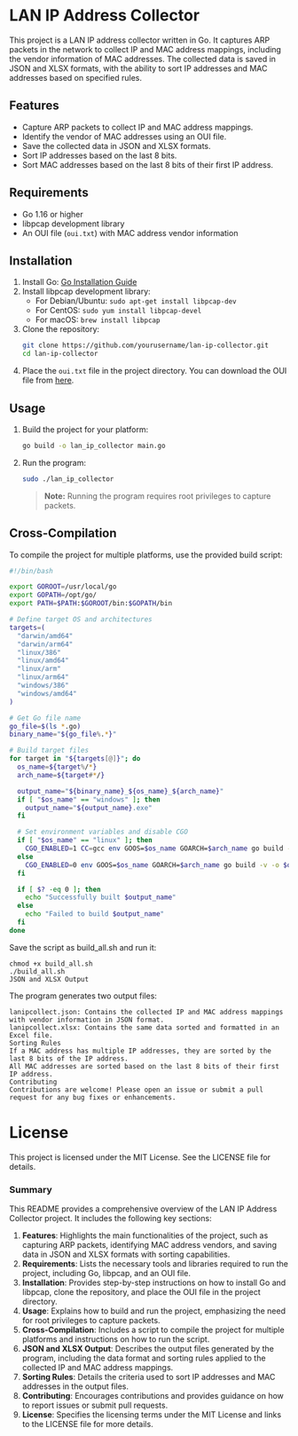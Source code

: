# LAN IP Address Collector

This project is a LAN IP address collector written in Go. It captures ARP packets in the network to collect IP and MAC address mappings, including the vendor information of MAC addresses. The collected data is saved in JSON and XLSX formats, with the ability to sort IP addresses and MAC addresses based on specified rules.

## Features

- Capture ARP packets to collect IP and MAC address mappings.
- Identify the vendor of MAC addresses using an OUI file.
- Save the collected data in JSON and XLSX formats.
- Sort IP addresses based on the last 8 bits.
- Sort MAC addresses based on the last 8 bits of their first IP address.

## Requirements

- Go 1.16 or higher
- libpcap development library
- An OUI file (`oui.txt`) with MAC address vendor information

## Installation

1. Install Go: [Go Installation Guide](https://golang.org/doc/install)
2. Install libpcap development library:
    - For Debian/Ubuntu: `sudo apt-get install libpcap-dev`
    - For CentOS: `sudo yum install libpcap-devel`
    - For macOS: `brew install libpcap`
3. Clone the repository:
    ```sh
    git clone https://github.com/yourusername/lan-ip-collector.git
    cd lan-ip-collector
    ```
4. Place the `oui.txt` file in the project directory. You can download the OUI file from [here](http://standards-oui.ieee.org/oui.txt).

## Usage

1. Build the project for your platform:
    ```sh
    go build -o lan_ip_collector main.go
    ```
2. Run the program:
    ```sh
    sudo ./lan_ip_collector
    ```
    > **Note:** Running the program requires root privileges to capture packets.

## Cross-Compilation

To compile the project for multiple platforms, use the provided build script:

```bash
#!/bin/bash

export GOROOT=/usr/local/go
export GOPATH=/opt/go/
export PATH=$PATH:$GOROOT/bin:$GOPATH/bin

# Define target OS and architectures
targets=(
  "darwin/amd64"
  "darwin/arm64"
  "linux/386"
  "linux/amd64"
  "linux/arm"
  "linux/arm64"
  "windows/386"
  "windows/amd64"
)

# Get Go file name
go_file=$(ls *.go)
binary_name="${go_file%.*}"

# Build target files
for target in "${targets[@]}"; do
  os_name=${target%/*}
  arch_name=${target#*/}

  output_name="${binary_name}_${os_name}_${arch_name}"
  if [ "$os_name" == "windows" ]; then
    output_name="${output_name}.exe"
  fi

  # Set environment variables and disable CGO
  if [ "$os_name" == "linux" ]; then
    CGO_ENABLED=1 CC=gcc env GOOS=$os_name GOARCH=$arch_name go build -v -o $output_name $go_file
  else
    CGO_ENABLED=0 env GOOS=$os_name GOARCH=$arch_name go build -v -o $output_name $go_file
  fi

  if [ $? -eq 0 ]; then
    echo "Successfully built $output_name"
  else
    echo "Failed to build $output_name"
  fi
done
```

Save the script as build_all.sh and run it:

```
chmod +x build_all.sh
./build_all.sh
JSON and XLSX Output
```

The program generates two output files:

```
lanipcollect.json: Contains the collected IP and MAC address mappings with vendor information in JSON format.
lanipcollect.xlsx: Contains the same data sorted and formatted in an Excel file.
Sorting Rules
If a MAC address has multiple IP addresses, they are sorted by the last 8 bits of the IP address.
All MAC addresses are sorted based on the last 8 bits of their first IP address.
Contributing
Contributions are welcome! Please open an issue or submit a pull request for any bug fixes or enhancements.
```

# License

This project is licensed under the MIT License. See the LICENSE file for details.


### Summary

This README provides a comprehensive overview of the LAN IP Address Collector project. It includes the following key sections:

1. **Features**: Highlights the main functionalities of the project, such as capturing ARP packets, identifying MAC address vendors, and saving data in JSON and XLSX formats with sorting capabilities.
2. **Requirements**: Lists the necessary tools and libraries required to run the project, including Go, libpcap, and an OUI file.
3. **Installation**: Provides step-by-step instructions on how to install Go and libpcap, clone the repository, and place the OUI file in the project directory.
4. **Usage**: Explains how to build and run the project, emphasizing the need for root privileges to capture packets.
5. **Cross-Compilation**: Includes a script to compile the project for multiple platforms and instructions on how to run the script.
6. **JSON and XLSX Output**: Describes the output files generated by the program, including the data format and sorting rules applied to the collected IP and MAC address mappings.
7. **Sorting Rules**: Details the criteria used to sort IP addresses and MAC addresses in the output files.
8. **Contributing**: Encourages contributions and provides guidance on how to report issues or submit pull requests.
9. **License**: Specifies the licensing terms under the MIT License and links to the LICENSE file for more details.
